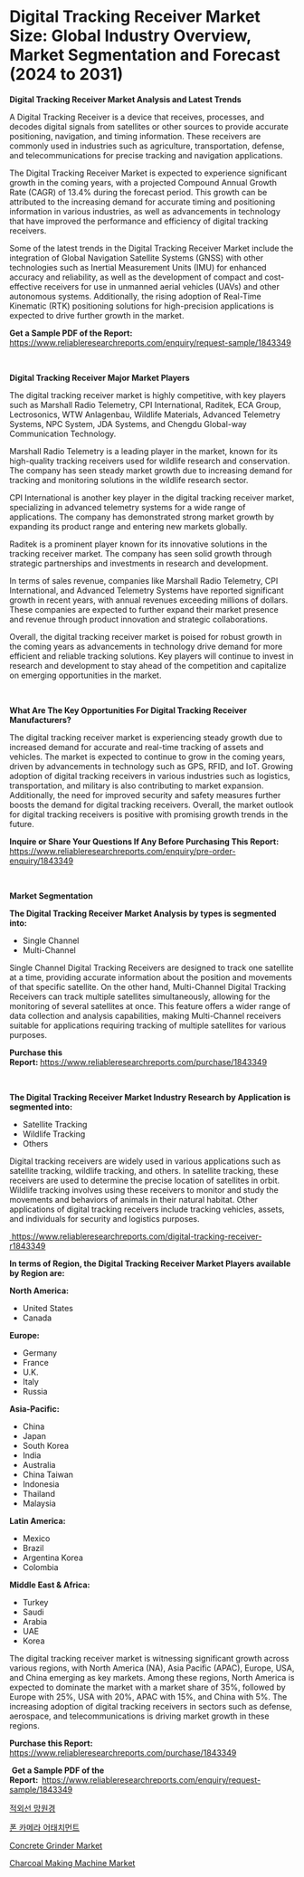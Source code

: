 <p><h1>Digital Tracking Receiver Market Size: Global Industry Overview, Market Segmentation and Forecast (2024 to 2031)</h1></p><p><strong>Digital Tracking Receiver Market Analysis and Latest Trends</strong></p>
<p><p>A Digital Tracking Receiver is a device that receives, processes, and decodes digital signals from satellites or other sources to provide accurate positioning, navigation, and timing information. These receivers are commonly used in industries such as agriculture, transportation, defense, and telecommunications for precise tracking and navigation applications.</p><p>The Digital Tracking Receiver Market is expected to experience significant growth in the coming years, with a projected Compound Annual Growth Rate (CAGR) of 13.4% during the forecast period. This growth can be attributed to the increasing demand for accurate timing and positioning information in various industries, as well as advancements in technology that have improved the performance and efficiency of digital tracking receivers.</p><p>Some of the latest trends in the Digital Tracking Receiver Market include the integration of Global Navigation Satellite Systems (GNSS) with other technologies such as Inertial Measurement Units (IMU) for enhanced accuracy and reliability, as well as the development of compact and cost-effective receivers for use in unmanned aerial vehicles (UAVs) and other autonomous systems. Additionally, the rising adoption of Real-Time Kinematic (RTK) positioning solutions for high-precision applications is expected to drive further growth in the market.</p></p>
<p><strong>Get a Sample PDF of the Report:&nbsp;</strong> <a href="https://www.reliableresearchreports.com/enquiry/request-sample/1843349">https://www.reliableresearchreports.com/enquiry/request-sample/1843349</a></p>
<p>&nbsp;</p>
<p><strong>Digital Tracking Receiver Major Market Players</strong></p>
<p><p>The digital tracking receiver market is highly competitive, with key players such as Marshall Radio Telemetry, CPI International, Raditek, ECA Group, Lectrosonics, WTW Anlagenbau, Wildlife Materials, Advanced Telemetry Systems, NPC System, JDA Systems, and Chengdu Global-way Communication Technology.</p><p>Marshall Radio Telemetry is a leading player in the market, known for its high-quality tracking receivers used for wildlife research and conservation. The company has seen steady market growth due to increasing demand for tracking and monitoring solutions in the wildlife research sector.</p><p>CPI International is another key player in the digital tracking receiver market, specializing in advanced telemetry systems for a wide range of applications. The company has demonstrated strong market growth by expanding its product range and entering new markets globally.</p><p>Raditek is a prominent player known for its innovative solutions in the tracking receiver market. The company has seen solid growth through strategic partnerships and investments in research and development.</p><p>In terms of sales revenue, companies like Marshall Radio Telemetry, CPI International, and Advanced Telemetry Systems have reported significant growth in recent years, with annual revenues exceeding millions of dollars. These companies are expected to further expand their market presence and revenue through product innovation and strategic collaborations.</p><p>Overall, the digital tracking receiver market is poised for robust growth in the coming years as advancements in technology drive demand for more efficient and reliable tracking solutions. Key players will continue to invest in research and development to stay ahead of the competition and capitalize on emerging opportunities in the market.</p></p>
<p>&nbsp;</p>
<p><strong>What Are The Key Opportunities For Digital Tracking Receiver Manufacturers?</strong></p>
<p><p>The digital tracking receiver market is experiencing steady growth due to increased demand for accurate and real-time tracking of assets and vehicles. The market is expected to continue to grow in the coming years, driven by advancements in technology such as GPS, RFID, and IoT. Growing adoption of digital tracking receivers in various industries such as logistics, transportation, and military is also contributing to market expansion. Additionally, the need for improved security and safety measures further boosts the demand for digital tracking receivers. Overall, the market outlook for digital tracking receivers is positive with promising growth trends in the future.</p></p>
<p><strong>Inquire or Share Your Questions If Any Before Purchasing This Report:</strong> <a href="https://www.reliableresearchreports.com/enquiry/pre-order-enquiry/1843349">https://www.reliableresearchreports.com/enquiry/pre-order-enquiry/1843349</a></p>
<p>&nbsp;</p>
<p><strong>Market Segmentation</strong></p>
<p><strong>The Digital Tracking Receiver Market Analysis by types is segmented into:</strong></p>
<p><ul><li>Single Channel</li><li>Multi-Channel</li></ul></p>
<p><p>Single Channel Digital Tracking Receivers are designed to track one satellite at a time, providing accurate information about the position and movements of that specific satellite. On the other hand, Multi-Channel Digital Tracking Receivers can track multiple satellites simultaneously, allowing for the monitoring of several satellites at once. This feature offers a wider range of data collection and analysis capabilities, making Multi-Channel receivers suitable for applications requiring tracking of multiple satellites for various purposes.</p></p>
<p><strong>Purchase this Report:&nbsp;</strong><a href="https://www.reliableresearchreports.com/purchase/1843349">https://www.reliableresearchreports.com/purchase/1843349</a></p>
<p>&nbsp;</p>
<p><strong>The Digital Tracking Receiver Market Industry Research by Application is segmented into:</strong></p>
<p><ul><li>Satellite Tracking</li><li>Wildlife Tracking</li><li>Others</li></ul></p>
<p><p>Digital tracking receivers are widely used in various applications such as satellite tracking, wildlife tracking, and others. In satellite tracking, these receivers are used to determine the precise location of satellites in orbit. Wildlife tracking involves using these receivers to monitor and study the movements and behaviors of animals in their natural habitat. Other applications of digital tracking receivers include tracking vehicles, assets, and individuals for security and logistics purposes.</p></p>
<p><a href="https://www.reliableresearchreports.com/digital-tracking-receiver-r1843349">&nbsp;https://www.reliableresearchreports.com/digital-tracking-receiver-r1843349</a></p>
<p><strong>In terms of Region, the Digital Tracking Receiver Market Players available by Region are:</strong></p>
<p>
    <p> <strong> North America: </strong>
        <ul>
            <li>United States</li>
            <li>Canada</li>
        </ul>
        </p> 
    <p> <strong> Europe: </strong>
        <ul>
            <li>Germany</li>
            <li>France</li>
            <li>U.K.</li>
            <li>Italy</li>
            <li>Russia</li>
        </ul>
        </p> 
    <p> <strong> Asia-Pacific: </strong>
        <ul>
            <li>China</li>
            <li>Japan</li>
            <li>South Korea</li>
            <li>India</li>
            <li>Australia</li>
            <li>China Taiwan</li>
            <li>Indonesia</li>
            <li>Thailand</li>
            <li>Malaysia</li>
        </ul>
        </p> 
    <p> <strong> Latin America: </strong>
        <ul>
            <li>Mexico</li>
            <li>Brazil</li>
            <li>Argentina Korea</li>
            <li>Colombia</li>
        </ul>
        </p> 
    <p> <strong> Middle East & Africa: </strong>
        <ul>
            <li>Turkey</li>
            <li>Saudi</li>
            <li>Arabia</li>
            <li>UAE</li>
            <li>Korea</li>
        </ul>
    </p>
    </p>
<p><p>The digital tracking receiver market is witnessing significant growth across various regions, with North America (NA), Asia Pacific (APAC), Europe, USA, and China emerging as key markets. Among these regions, North America is expected to dominate the market with a market share of 35%, followed by Europe with 25%, USA with 20%, APAC with 15%, and China with 5%. The increasing adoption of digital tracking receivers in sectors such as defense, aerospace, and telecommunications is driving market growth in these regions.</p></p>
<p><strong>Purchase this Report: </strong><a href="https://www.reliableresearchreports.com/purchase/1843349">https://www.reliableresearchreports.com/purchase/1843349</a></p>
<p>&nbsp;<strong>Get a Sample PDF of the Report:&nbsp;&nbsp;</strong><a href="https://www.reliableresearchreports.com/enquiry/request-sample/1843349">https://www.reliableresearchreports.com/enquiry/request-sample/1843349</a></p>
<p><strong></strong></p>
<p><p><a href="https://github.com/PercyHagernes9778/Market-Research-Report-List-1/blob/main/270059333307.md">적외선 망원경</a></p><p><a href="https://github.com/rsg307664904/Market-Research-Report-List-1/blob/main/985159043749.md">폰 카메라 어태치먼트</a></p><p><a href="https://github.com/AKSHATREPORTPRIME/Market-Research-Report-List-4/blob/main/concrete-grinder-market.md">Concrete Grinder Market</a></p><p><a href="https://github.com/mancsybtousav/Market-Research-Report-List-2/blob/main/charcoal-making-machine-market.md">Charcoal Making Machine Market</a></p></p>
